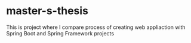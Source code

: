 # master-s-thesis
This is project where I compare process of creating web appliaction with Spring Boot and Spring Framework projects
